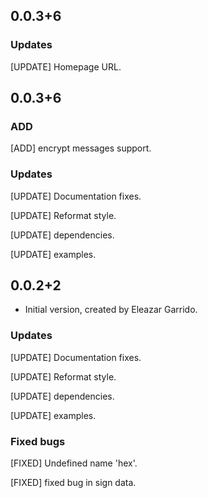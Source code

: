 ## 0.0.3+6
### Updates
[UPDATE] Homepage URL.

## 0.0.3+6
### ADD
[ADD] encrypt messages support.

### Updates
[UPDATE] Documentation fixes.

[UPDATE] Reformat style.

[UPDATE] dependencies.

[UPDATE] examples.

## 0.0.2+2

- Initial version, created by Eleazar Garrido.

### Updates
[UPDATE] Documentation fixes.

[UPDATE] Reformat style.

[UPDATE] dependencies.

[UPDATE] examples.

### Fixed bugs
[FIXED] Undefined name 'hex'.

[FIXED] fixed bug in sign data.